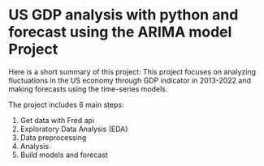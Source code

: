 # US GDP analysis with python and forecast using the ARIMA model Project
Here is a short summary of this project: This project focuses on analyzing fluctuations in the US economy through GDP indicator in 2013-2022 and making forecasts using the time-series models.

The project includes 6 main steps:
  1. Get data with Fred api
  2. Exploratory Data Analysis (EDA)
  3. Data preprocessing
  4. Analysis
  5. Build models and forecast
